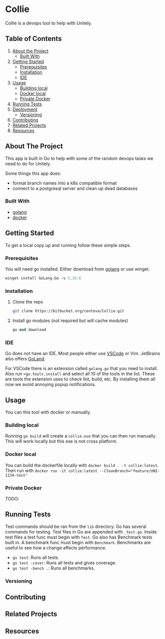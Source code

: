 # Collie

Collie is a devops tool to help with Unitely.

## Table of Contents

1. [About the Project](#about-the-project)
    * [Built With](#built-with)
2. [Getting Started](#getting-started)
    * [Prerequisites](#prerequisites)
    * [Installation](#installation)
    * [IDE](#ide)
3. [Usage](#usage)
    * [Building local](#building-local)
    * [Docker local](#docker-local)
    * [Private Docker](#private-Docker)
4. [Running Tests](#running-tests)
5. [Deployment](#deployment)
    * [Versioning](#versioning)
6. [Contributing](#contributing)
7. [Related Projects](#related-projects)
8. [Resources](#resources)

## About The Project
This app is built in Go to help with some of the random devops tasks we need to do for Unitely.

Some things this app does:

- format branch names into a k8s compatible format
- connect to a postgresql server and clean up dead databases


### Built With

* [golang](https://golang.org/)
* [docker](https://www.docker.com/)

## Getting Started

To get a local copy up and running follow these simple steps.

### Prerequisites

You will need go installed. Either download from [golang](https://golang.org/dl/) or use winget.

```ps
winget install GoLang.Go -v 1.16.6
```

### Installation

1. Clone the repo

    ```sh
    git clone https://bitbucket.org/centeva/Collie.git
    ```

2. Install go modules (not required but will cache modules)

    ```ps
    go mod download
    ```

### IDE

Go does not have an IDE. Most people either use [VSCode](https://code.visualstudio.com/) or Vim. JetBrains also offers [GoLand](https://www.jetbrains.com/go/).

For VSCode there is an extension called `golang.go` that you need to install. Also run `>go.tools.install` and select all 10 of the tools in the list. These are tools the extension uses to check lint, build, etc. By installing them all now we avoid annoying popup notifications.

## Usage

You can this tool with docker or manually.

### Building local
Running `go build` will create a `collie.exe` that you can then run manually. This will work locally but this exe is not cross platform.

### Docker local
You can build the dockerfile locally with `docker build . -t collie:latest`. Then run with `docker run -it collie:latest --CleanBranch="feature/UNI-1234-test"`

### Private Docker
TODO:

## Running Tests
Test commands should be ran from the `lib` directory. Go has several commands for testing. Test files in Go are appended with `_test.go`. Inside test files a test func must begin with `Test`. Go also has Benchmark tests built in. A benchmark func must begin with `Benchmark`. Benchmarks are useful to see how a change affects performance.

- `go test`: Runs all tests.
- `go test -cover`: Runs all tests and gives coverage.
- `go test -bench .`: Runs all benchmarks.

### Versioning

## Contributing

## Related Projects

## Resources